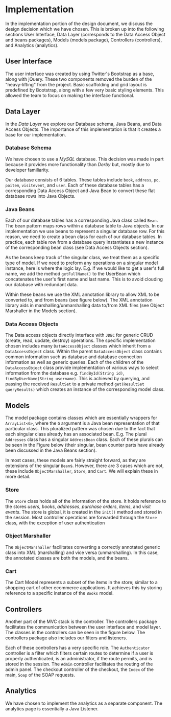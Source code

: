 # Implementation

In the implementation portion of the design document, we discuss the design
decision which we have chosen. This is broken up into the following sections User Interface, Data Layer (corresponds to the Data Access Object and beans packages), Models (models package), Controllers (controllers), and Analytics (analytics).

## User Interface

The user interface was created by using Twitter's Bootstrap as a base, along with jQuery. These two components removed the burden of the "heavy-lifting" from the project. Basic scaffolding and grid layout is predefined by Bootstrap, along with a few very basic styling elements. This allowed the team to focus on making the interface functional.

## Data Layer

In the _Data Layer_ we explore our Database schema, Java Beans, and Data Access Objects. The importance of this implementation is that it creates a base for our implementation.

### Database Schema

We have chosen to use a _MySQL_ database. This decision was made in part because it provides more functionality than _Derby_ but, mostly due to developer familiarity.

Our database consists of 6 tables. These tables include `book`, `address`, `po`,
`poitem`, `visitevent`, and `user`. Each of these database tables has a corresponding
Data Access Object and Java Bean to convert these flat database rows into Java
Objects.


### Java Beans

Each of our database tables has a corresponding Java class called `Bean`. The bean pattern maps rows within a database table to Java objects. In our implementation we use beans to represent a singular database row. For this reason, we need to create a bean class for each of our database tables. In practice, each table row from a database query instantiates a new instance of the corresponding bean class (see Data Access Objects section).  

As the beans keep track of the singular class, we treat them as a specific type of model. If we need to preform any operations on a singular model instance, here is where the logic lay. E.g. if we would like to get a user's full name, we add the method `getFullName()` to the UserBean which concatenates the user's first name and last name. This is to avoid clouding our database with redundant data.

Within these beans we use the XML annotation library to allow XML to be converted to, and from beans (see figure below). The XML annotation library aids in marshalling/unmarshalling data to/from XML files (see Object Marshaller in the Models section).  

### Data Access Objects

The Data access objects directly interface with `JDBC` for generic CRUD (create, read, update, destroy) operations. The specific implementation chosen includes many `DataAccessObject` classes which inherit from a `DataAccessObject` class. Within the parent `DataAccessObject` class contains common information such as database and database connection information as well as generic queries. Each of the children of the `DataAccessObject` class provide implementation of various ways to select information from the database e.g. `findById(String id)`, `findByUserName(String username)`. This is achieved by querying, and passing the received `ResultSet` to a private method `get(ResultSet queryResults)` which creates an instance of the corresponding model class.


## Models

The model package contains classes which are essentially wrappers for `ArrayList<G>`, where the `G` argument is a Java bean representation of that particular class. This pluralized pattern was chosen due to the fact that each singular class already has an associated bean. E.g. The plural `Addresses` class has a singular `AddressBean` class. Each of these plurals can be seen in the Figure below (their singular, bean counter parts have already been discussed in the Java Beans section).  


In most cases, these models are fairly straight forward, as they are extensions of the singular `Bean`s. However, there are 3 cases which are not, these include `ObjectMarshaller`, `Store`, and `Cart`. We will explain these in more detail.

### Store

The `Store` class holds all of the information of the store. It holds reference to the stores *users*, *books*, *addresses*, *purchase orders*, *items*, and *visit events*. The store is global, it is created in the `init()` method and stored in the session. Most controller operations are forwarded through the `Store` class, with the exception of user authentication

### Object Marshaller

The `ObjectMarshaller` facilitates converting a correctly annotated generic class into XML (marshalling) and vice versa (unmarshalling). In this case, the annotated classes are both the models, and the beans.

### Cart

The Cart Model represents a subset of the items in the store; similar to a shopping cart of other ecommerce applications. It achieves this by storing reference to a specific instance of the `Books` model.

## Controllers

Another part of the MVC stack is the controller. The controllers package facilitates the communication between the user interface and model layer. The classes in the controllers can be seen in the figure below. The controllers package also includes our filters and listeners.


Each of these controllers has a very specific role. The `Authenticator` controller is a filter which filters certain routes to determine if a user is properly authenticated, is an administrator, if the route permits, and is stored in the session. The `Admin` controller facilitates the routing of the admin panel. The checkout controller of the checkout, the `Index` of the main, `Soap` of the SOAP requests.

## Analytics

We have chosen to implement the analytics as a separate component. The analytics page is essentially a Java Listener.
